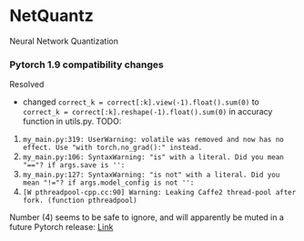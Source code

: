 # NetQuantz
Neural Network Quantization 

### Pytorch 1.9 compatibility changes
Resolved
* changed `correct_k = correct[:k].view(-1).float().sum(0)` to `correct_k = correct[:k].reshape(-1).float().sum(0)` in accuracy function in utils.py.
TODO:
1. `my_main.py:319: UserWarning: volatile was removed and now has no effect. Use "with torch.no_grad():" instead.`
2. `my_main.py:106: SyntaxWarning: "is" with a literal. Did you mean "=="? if args.save is '':`
3. `my_main.py:127: SyntaxWarning: "is not" with a literal. Did you mean "!="? if args.model_config is not '':`
4. `[W pthreadpool-cpp.cc:90] Warning: Leaking Caffe2 thread-pool after fork. (function pthreadpool)`

Number (4) seems to be safe to ignore, and will apparently be muted in a future Pytorch release: [Link](https://discuss.pytorch.org/t/warning-leaking-caffe2-thread-pool-after-fork-function-pthreadpool/127559)
